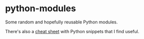 python-modules
==============

Some random and hopefully reusable Python modules.

There's also a [cheat sheet](https://github.com/liyanage/python-modules/blob/master/python-cheatsheet.md) with Python snippets that I find useful.